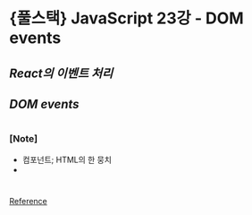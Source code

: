 # {풀스택} JavaScript 23강 - DOM events

## _React의 이벤트 처리_

## _DOM events_

#

### [Note]

- 컴포넌트; HTML의 한 뭉치
-

#

[Reference](https://www.youtube.com/watch?v=5TGGgHDv6GE&list=PLEOnZ6GeucBW11uFNvzxToKym9Zv74hxh&index=24)

